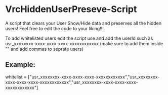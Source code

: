 # VrcHiddenUserPreseve-Script
A script that clears your User Show/Hide data and preserves all the hidden users!
Feel free to edit the code to your liking!!!

To add whitelisted users edit the script use and add the userId such as usr_xxxxxxxx-xxxx-xxxx-xxxx-xxxxxxxxxxxx (make sure to add them inside "" and add commas to seprate users)

## Example:
whitelist = ["usr_xxxxxxxx-xxxx-xxxx-xxxx-xxxxxxxxxxxx","usr_xxxxxxxx-xxxx-xxxx-xxxx-xxxxxxxxxxxx","usr_xxxxxxxx-xxxx-xxxx-xxxx-xxxxxxxxxxxx"]
